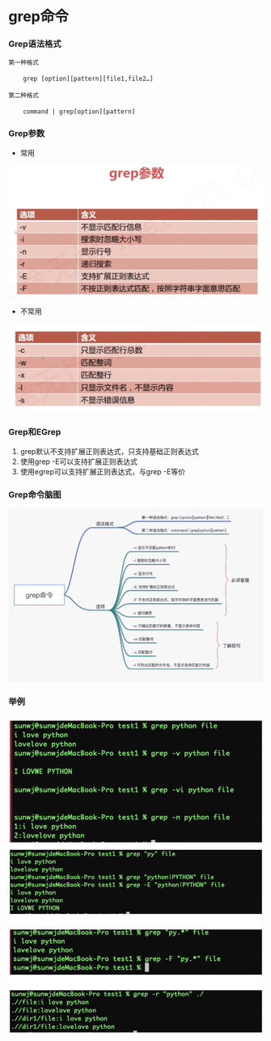 # grep命令

### Grep语法格式

```
第一种格式

	grep [option][pattern][file1,file2…]

第二种格式

	command | grep[option][pattern]
```

### Grep参数

* 常用

![](../image/grep命令参数.png)

* 不常用

![](../image/grep命令参数2.png)

### Grep和EGrep

1. grep默认不支持扩展正则表达式，只支持基础正则表达式
2. 使用grep -E可以支持扩展正则表达式
3. 使用egrep可以支持扩展正则表达式，与grep -E等价

### Grep命令脑图

![](../image/grep命令脑图.png)

### 举例

![](../image/grep示例.png)
